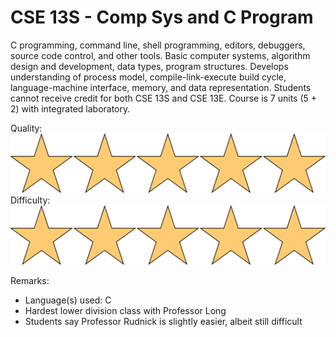 # CSE 13S - Comp Sys and C Program

C programming, command line, shell programming, editors, debuggers, source code control, and other tools. Basic computer systems, algorithm design and development, data types, program structures. Develops understanding of process model, compile-link-execute build cycle, language-machine interface, memory, and data representation. Students cannot receive credit for both CSE 13S and CSE 13E. Course is 7 units (5 + 2) with integrated laboratory.

Quality: ![](../Media/5star.png)
Difficulty: ![](../Media/5star.png)

Remarks:

- Language(s) used: C
- Hardest lower division class with Professor Long
- Students say Professor Rudnick is slightly easier, albeit still difficult